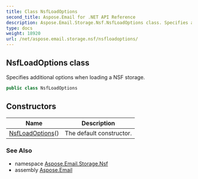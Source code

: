 ```yaml
---
title: Class NsfLoadOptions
second_title: Aspose.Email for .NET API Reference
description: Aspose.Email.Storage.Nsf.NsfLoadOptions class. Specifies additional options when loading a NSF storage
type: docs
weight: 18920
url: /net/aspose.email.storage.nsf/nsfloadoptions/
---
```

## NsfLoadOptions class

Specifies additional options when loading a NSF storage.

```csharp
public class NsfLoadOptions
```

## Constructors

| Name | Description |
| --- | --- |
| [NsfLoadOptions](nsfloadoptions/)() | The default constructor. |

### See Also

* namespace [Aspose.Email.Storage.Nsf](../../aspose.email.storage.nsf/)
* assembly [Aspose.Email](../../)


